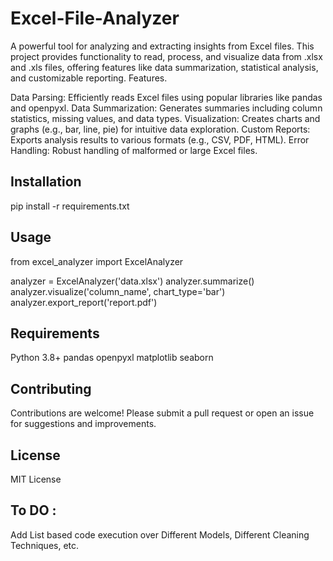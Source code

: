 # Excel-File-Analyzer

A powerful tool for analyzing and extracting insights from Excel files. This project provides functionality to read, process, and visualize data from .xlsx and .xls files, offering features like data summarization, statistical analysis, and customizable reporting.
Features.

Data Parsing: Efficiently reads Excel files using popular libraries like pandas and openpyxl.
Data Summarization: Generates summaries including column statistics, missing values, and data types.
Visualization: Creates charts and graphs (e.g., bar, line, pie) for intuitive data exploration.
Custom Reports: Exports analysis results to various formats (e.g., CSV, PDF, HTML).
Error Handling: Robust handling of malformed or large Excel files.

## Installation
pip install -r requirements.txt

## Usage
from excel_analyzer import ExcelAnalyzer

analyzer = ExcelAnalyzer('data.xlsx')
analyzer.summarize()
analyzer.visualize('column_name', chart_type='bar')
analyzer.export_report('report.pdf')

## Requirements

Python 3.8+
pandas
openpyxl
matplotlib
seaborn

## Contributing
Contributions are welcome! Please submit a pull request or open an issue for suggestions and improvements.
## License
MIT License

## To DO :
Add List based code execution over Different Models, Different Cleaning Techniques, etc.
